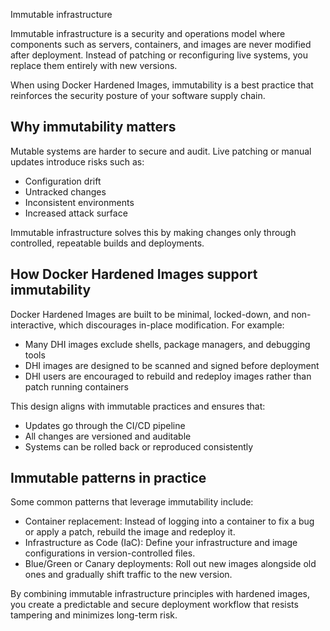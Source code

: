 Immutable infrastructure


Immutable infrastructure is a security and operations model where components
such as servers, containers, and images are never modified after deployment.
Instead of patching or reconfiguring live systems, you replace them entirely
with new versions.

When using Docker Hardened Images, immutability is a best practice that
reinforces the security posture of your software supply chain.

## Why immutability matters

Mutable systems are harder to secure and audit. Live patching or manual updates
introduce risks such as:

- Configuration drift
- Untracked changes
- Inconsistent environments
- Increased attack surface

Immutable infrastructure solves this by making changes only through controlled,
repeatable builds and deployments.

## How Docker Hardened Images support immutability

Docker Hardened Images are built to be minimal, locked-down, and
non-interactive, which discourages in-place modification. For example:

- Many DHI images exclude shells, package managers, and debugging tools
- DHI images are designed to be scanned and signed before deployment
- DHI users are encouraged to rebuild and redeploy images rather than patch running containers

This design aligns with immutable practices and ensures that:

- Updates go through the CI/CD pipeline
- All changes are versioned and auditable
- Systems can be rolled back or reproduced consistently

## Immutable patterns in practice

Some common patterns that leverage immutability include:

- Container replacement: Instead of logging into a container to fix a bug or
  apply a patch, rebuild the image and redeploy it.
- Infrastructure as Code (IaC): Define your infrastructure and image
  configurations in version-controlled files.
- Blue/Green or Canary deployments: Roll out new images alongside old ones and
  gradually shift traffic to the new version.

By combining immutable infrastructure principles with hardened images, you
create a predictable and secure deployment workflow that resists tampering and
minimizes long-term risk.
